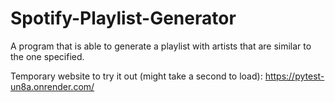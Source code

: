 # Spotify-Playlist-Generator
A program that is able to generate a playlist with artists that are similar to the one specified. 

Temporary website to try it out (might take a second to load): https://pytest-un8a.onrender.com/
